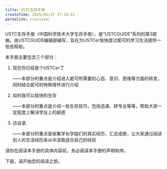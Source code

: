 ```yaml
---
title: USTC生存手册
createTime: 2025/05/27 17:18:41
permalink: /survive/
---
```


USTC生存手册（中国科学技术大学生存手册），是“USTCGUIDE”系列的第3部曲，由USTCGUIDE编辑部编写，旨在为USTCer愉快度过妮可的学习生活提供一些些帮助。

本手册主要包含三个部分：

1. 现在你已经是个USTCer了

    ——本部分的重点是介绍进入妮可所需要的心态、意识、思维等方面的转变，同时结合妮可的特殊情怀进行介绍
2. 如何我可以愉快的生存

    ——本部分的重点是介绍一些生存技巧，包括选课、转专业等等，帮助大家一定程度上解决学业上的疑惑
3. 访谈录

    ——本部分的重点是收集学长学姐们的真实经历，汇总成册，让大家通过阅读别人的生活经历来从中汲取适合自己的经验

请你在阅读本手册的具体内容前，务必阅读本手册的声明和序。

下面，请开始您的阅读之旅。
